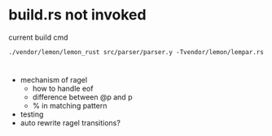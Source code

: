 # build.rs not invoked

current build cmd

```
./vendor/lemon/lemon_rust src/parser/parser.y -Tvendor/lemon/lempar.rs
```

#

- mechanism of ragel
  - how to handle eof
  - difference between @p and p
  - % in matching pattern
- testing
- auto rewrite ragel transitions?
